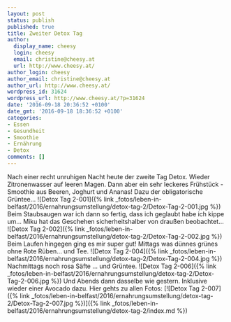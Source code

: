 ```yaml
---
layout: post
status: publish
published: true
title: Zweiter Detox Tag
author:
  display_name: cheesy
  login: cheesy
  email: christine@cheesy.at
  url: http://www.cheesy.at/
author_login: cheesy
author_email: christine@cheesy.at
author_url: http://www.cheesy.at/
wordpress_id: 31624
wordpress_url: http://www.cheesy.at/?p=31624
date: '2016-09-18 20:36:52 +0100'
date_gmt: '2016-09-18 18:36:52 +0100'
categories:
- Essen
- Gesundheit
- Smoothie
- Ernährung
- Detox
comments: []
---
```

Nach einer recht unruhigen Nacht heute der zweite Tag Detox. Wieder Zitronenwasser auf leeren Magen. Dann aber ein sehr leckeres Frühstück - Smoothie aus Beeren, Joghurt und Ananas! Dazu der obligatorische Grüntee...
![Detox Tag 2-001]({% link _fotos/leben-in-belfast/2016/ernahrungsumstellung/detox-tag-2/Detox-Tag-2-001.jpg %})
Beim Staubsaugen war ich dann so fertig, dass ich geglaubt habe ich kippe um... Miku hat das Geschehen sicherheitshalber von draußen beobachtet...
![Detox Tag 2-002]({% link _fotos/leben-in-belfast/2016/ernahrungsumstellung/detox-tag-2/Detox-Tag-2-002.jpg %})
Beim Laufen hingegen ging es mir super gut! Mittags was dünnes grünes ohne Rote Rüben... und Tee.
![Detox Tag 2-004]({% link _fotos/leben-in-belfast/2016/ernahrungsumstellung/detox-tag-2/Detox-Tag-2-004.jpg %})
Nachmittags noch rosa Säfte ... und Grüntee.
![Detox Tag 2-006]({% link _fotos/leben-in-belfast/2016/ernahrungsumstellung/detox-tag-2/Detox-Tag-2-006.jpg %})
Und Abends dann dasselbe wie gestern. Inklusive wieder einer Avocado dazu.
Hier gehts zu allen Fotos:
[![Detox Tag 2-007]({% link _fotos/leben-in-belfast/2016/ernahrungsumstellung/detox-tag-2/Detox-Tag-2-007.jpg %})]({% link _fotos/leben-in-belfast/2016/ernahrungsumstellung/detox-tag-2/index.md %})
